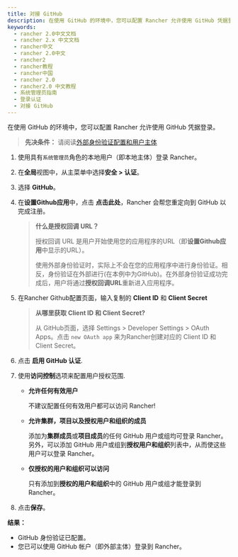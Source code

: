 ```yaml
---
title: 对接 GitHub
description: 在使用 GitHub 的环境中，您可以配置 Rancher 允许使用 GitHub 凭据登录。先决条件：请阅读外部身份验证配置和用户主体。使用分配了`系统管理员`角色的本地用户（即本地主体）登录 Rancher。
keywords:
  - rancher 2.0中文文档
  - rancher 2.x 中文文档
  - rancher中文
  - rancher 2.0中文
  - rancher2
  - rancher教程
  - rancher中国
  - rancher 2.0
  - rancher2.0 中文教程
  - 系统管理员指南
  - 登录认证
  - 对接 GitHub
---
```


在使用 GitHub 的环境中，您可以配置 Rancher 允许使用 GitHub 凭据登录。

> **先决条件：** 请阅读[外部身份验证配置和用户主体](/docs/admin-settings/authentication/_index)

1.  使用具有`系统管理员`角色的本地用户（即本地主体）登录 Rancher。

2.  在**全局**视图中，从主菜单中选择**安全 > 认证**。

3.  选择 **GitHub**。

4.  在**设置Github应用**中，点击 **点击此处**，Rancher 会帮您重定向到 GitHub 以完成注册。

    > **什么是授权回调 URL？**
    >
    > 授权回调 URL 是用户开始使用您的应用程序的URL（即**设置Github应用**中显示的URL）。
    >
    > 使用外部身份验证时，实际上不会在您的应用程序中进行身份验证。相反，身份验证在外部进行(在本例中为GitHub)。在外部身份验证成功完成后，用户将通过**授权回调URL**重新进入应用程序。

5.  在Rancher Github配置页面，输入复制的 **Client ID** 和 **Client Secret**

    > **从哪里获取 Client ID 和 Client Secret?**
    >
    > 从 GitHub页面，选择 Settings > Developer Settings > OAuth Apps。点击 `new OAuth app` 来为Rancher创建对应的 Client ID 和 Client Secret。

6.  点击 **启用 GitHub 认证**.

7.  使用**访问控制**选项来配置用户授权范围.

    - **允许任何有效用户**

      不建议配置任何有效用户都可以访问 Rancher!

    - **允许集群，项目以及授权用户和组织的成员**

      添加为**集群成员**或**项目成员**的任何 GitHub 用户或组均可登录 Rancher。另外，可以添加 GitHub 用户或组到**授权用户和组织**列表中，从而使这些用户可以登录 Rancher。

    - **仅授权的用户和组织可以访问**

      只有添加到**授权的用户和组织**中的 GitHub 用户或组才能登录到 Rancher。

8.  点击**保存**。

**结果：**

- GitHub 身份验证已配置。
- 您已可以使用 GitHub 帐户（即外部主体）登录到 Rancher。
